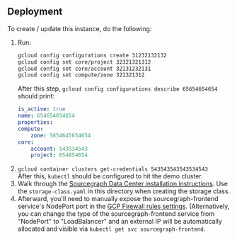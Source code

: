## Deployment

To create / update this instance, do the following:

1. Run:
    ```bash
    gcloud config configurations create 31232132132
    gcloud config set core/project 32321321312
    gcloud config set core/account 32131232131
    gcloud config set compute/zone 321321312
    ```
    After this step, `gcloud config configurations describe 65654654654` should print:
    ```yaml
    is_active: true
    name: 654654654654
    properties:
    compute:
        zone: 5654645654654
    core:
        account: 543534543
        project: 654654654
    ```
1. `gcloud container clusters get-credentials 543543543543534543`<br>
    After this, `kubectl` should be configured to hit the demo cluster.
1. Walk through the [Sourcegraph Data Center installation instructions](https://about.sourcegraph.com/docs/server/datacenter). Use the `storage-class.yaml` in this directory when creating the storage class.
1. Afterward, you'll need to manually expose the sourcegraph-frontend service's NodePort port in the [GCP Firewall rules settings](https://example.com). (Alternatively, you can change the type of the sourcegraph-frontend service from "NodePort" to "LoadBalancer" and an external IP will be automatically allocated and visible via `kubectl get svc sourcegraph-frontend`.
